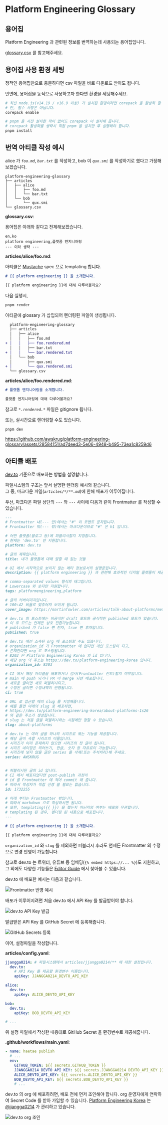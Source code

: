 # Platform Engineering Glossary

## 용어집

Platform Engineering 과 관련된 정보를 번역하는데 사용되는 용어집입니다.

[glossary.csv](./glossary.csv) 를 참고해주세요.

## 용어집 사용 환경 세팅

정적인 용어집만으로 충분하다면 csv 파일을 바로 다운로드 받아도 됩니다.

반면에, 용어집을 동적으로 사용하고자 한다면 환경을 세팅해주세요.

```bash
# 최신 node.js(v14.19 / v16.9 이상) 가 설치된 환경이라면 corepack 을 활성화 할 수 있습니다.
# 단, 필수 사항은 아닙니다.
corepack enable

# pnpm 을 사전 설치한 적이 없어도 corepack 이 설치해 줍니다.
# corepack 활성화를 생략시 직접 pnpm 을 설치한 후 실행해야 합니다.
pnpm install
```

## 번역 아티클 작성 예시

alice 가 *`foo.md`*, *`bar.txt`* 를 작성하고, bob 이 *`qux.smi`* 를 작성하기로 했다고 가정해보겠습니다.

```
platform-engineering-glossary
├── articles
│   ├── alice
│   │   ├── foo.md
│   │   └── bar.txt
│   └── bob
│       └── qux.smi
└── glossary.csv
```

**glossary.csv**:

용어집은 아래와 같다고 전제해보겠습니다.

```csv
en,ko
platform engineering,플랫폼 엔지니어링
--- 이하 생략 ---
```

**articles/alice/foo.md**:

아티클은 [Mustache](https://mustache.github.io) spec 으로 templating 합니다.

```md
# {{ platform engineering }} 을 소개합니다.

{{ platform engineering }}에 대해 다루어볼까요?
```

다음 실행시,

```bash
pnpm render
```

아티클에 glossary 가 삽입되어 렌더링된 파일이 생성됩니다.

```diff
  platform-engineering-glossary
  ├── articles
  │   ├── alice
  │   │   ├── foo.md
+ │   │   ├── foo.rendered.md
  │   │   ├── bar.txt
+ │   │   └── bar.rendered.txt
  │   └── bob
  │       ├── qux.smi
+ │       └── qux.rendered.smi
  └── glossary.csv
```

**articles/alice/foo.rendered.md**:

```md
# 플랫폼 엔지니어링을 소개합니다.

플랫폼 엔지니어링에 대해 다루어볼까요?
```

참고로 *`*.rendered.*`* 파일은 gitignore 됩니다.

또는, 실시간으로 렌더링할 수도 있습니다.

```bash
pnpm dev
```

<https://github.com/awskrug/platform-engineering-glossary/assets/28584151/ad7deed3-5e06-4948-b495-73ea1c8259d6>

## 아티클 배포

[dev.to](https://dev.to) 기준으로 배포하는 방법을 설명합니다.

파일시스템의 구조는 앞서 설명한 렌더링 예시와 같습니다.<br/>
그 중, 마크다운 파일(*`articles/*/**.md`*)에 한해 배포가 이루어집니다.

우선, 마크다운 파일 상단의 `---` 와 `---` 사이에 다음과 같이 Frontmatter 를 작성할 수 있습니다.

```md
---
# Frontmatter 내(--- 안)에서는 "#" 이 코멘트 문자입니다.
# Frontmatter 밖(--- 밖)에서는 마크다운이므로 "#" 은 h1 입니다.

# 어떤 플랫폼(블로그 등)에 퍼블리시할지 지정합니다.
# 현재는 'dev.to' 만 지원합니다.
platform: dev.to

# 글의 제목입니다.
title: 내가 플랫폼에 대해 말할 때 짚는 것들

# UI 에서 시작적으로 보이지 않는 메타 정보로서의 설명문입니다.
description: {{ platform engineering }} 과 관련해 효과적인 디지털 플랫폼이 제공 규모를 확장하는 데 도움이 되는 이유, 플랫폼에 포함되어야 하는 내용, 플랫폼 구축을 시작하는 방법.

# comma-separated values 형식의 태그입니다.
# Lowercase 와 숫자만 지원합니다.
tags: platformengineering,platform

# 글의 커버이미지입니다.
# 100:42 비율로 맞추어져 보이게 됩니다.
cover_image: https://martinfowler.com/articles/talk-about-platforms/meta.png

# dev.to 의 포스트에는 비공식인 draft 모드와 공식적인 published 모드가 있습니다.
# 이 두 모드는 언제든 상호 전환가능합니다.
# published 가 false 면 전자, true 면 후자입니다.
published: true

# dev.to 에선 소속된 org 에 포스팅할 수도 있습니다.
# organization_id 가 Frontmatter 에 없다면 개인 포스팅이 되고,
# 존재한다면 org 로 포스팅됩니다.
# 8203 은 Platform Engineering Korea 의 id 입니다.
# 해당 org 의 주소는 https://dev.to/platform-engineering-korea 입니다.
organization_id: 8203

# CI 에서 해당 아티클을 배포하거나 검사(Frontmatter 린트)할지 여부입니다.
# main 에 push 되거나 PR 이 merge 되면 배포됩니다.
# 새로운 글이면 새로 퍼블리시되고,
# 수정된 글이면 수정내역이 반영됩니다.
ci: true

# URL 로 접근할 때의 slug 를 지정해줍니다.
# 예를 들면 아래의 slug 로 배포하면,
# https://dev.to/platform-engineering-korea/about-platforms-1s26
# 와 같은 주소가 생성됩니다.
# slug 는 처음 글을 퍼블리시하는 시점에만 정할 수 있습니다.
slug: about-platforms

# dev.to 는 여러 글을 하나의 시리즈로 묶는 기능을 제공합니다.
# 해당 글이 속할 시리즈의 이름입니다.
# 시리즈가 이미 존재하지 않으면 시리즈의 첫 글이 됩니다.
# 시리즈 네이밍은 띄어쓰기, 한글, 숫자 등 자유로이 가능합니다.
# 시리즈에 넣지 않을 글은 series 를 삭제(또는 주석처리)해 주세요.
series: AWSKRUG


# 퍼블리시된 글의 id 입니다.
# CI 에서 배포되었다면 post-publish 과정이
# id 를 Frontmatter 에 적어 commit 해 줍니다.
# 따라서 작성자가 직접 신경 쓸 필요는 없습니다.
id: 1732255

# 아래 부터는 Frontmatter 밖입니다.
# 따라서 markdown 으로 작성하시면 됩니다.
# 또한, templating({{ }}) 을 했는지 아닌지의 여부는 배포와 무관합니다.
# templating 된 경우, 렌더링 된 내용으로 배포됩니다.
---

# {{ platform engineering }} 을 소개합니다.

{{ platform engineering }}에 대해 다루어볼까요?
```

`organization_id` 와 `slug` 를 제외하면 퍼블리시 후라도 언제든 Frontmatter 의 수정으로 변경 반영이 가능합니다.

참고로 dev.to 는 트위터, 유튜브 등 임베딩(`{% embed https://... %}`)도 지원하고, 그 외에도 다양한 기능들은 [Editor Guide](https://dev.to/p/editor_guide) 에서 찾아볼 수 있습니다.

dev.to 에 배포한 예시는 다음과 같습니다.

![Frontmatter 반영 예시](./docs/images/devto-frontmatter.png)

배포가 이루어지려면 처음 dev.to 에서 API Key 를 발급받어야 합니다.

![dev.to API Key 발급](./docs/images/devto-api-key.png)

발급받은 API Key 를 GitHub Secret 에 등록해줍니다.

![GitHub Secrets 등록](./docs/images/github-secrets.png)

이어, 설정파일을 작성합니다.

**articles/config.yaml**:

```yaml
jjangga0214: # 파일시스템에서 articles/jjangga0214/** 에 대한 설정입니다.
  dev.to:
    # API Key 를 제공할 환경변수 이름입니다.
    apiKey: JJANGGA0214_DEVTO_API_KEY

alice:
  dev.to:
    apiKey: ALICE_DEVTO_API_KEY

bob:
  dev.to:
    apiKey: BOB_DEVTO_API_KEY

# ...
```

위 설정 파일에서 작성한 내용대로 GitHub Secret 을 환경변수로 제공해줍니다.

**.github/workflows/main.yaml**:

```yaml
- name: haetae publish
  # ...
  env:
    GITHUB_TOKEN: ${{ secrets.GITHUB_TOKEN }}
    JJANGGA0214_DEVTO_API_KEY: ${{ secrets.JJANGGA0214_DEVTO_API_KEY }}
    ALICE_DEVTO_API_KEY: ${{ secrets.ALICE_DEVTO_API_KEY }}
    BOB_DEVTO_API_KEY: ${{ secrets.BOB_DEVTO_API_KEY }}
    # ...
```

dev.to 의 org 에 배포하려면, 배포 전에 먼저 조인해야 합니다.
org 운영자에게 연락하여 Secret Code 를 받아 가입할 수 있습니다.
[Platform Engineering Korea](https://dev.to/platform-engineering-korea) 는 [@jjangga0214](https://github.com/jjangga0214) 가 관리하고 있습니다.

![dev.to org 조인](./docs/images/devto-join-org.png)
